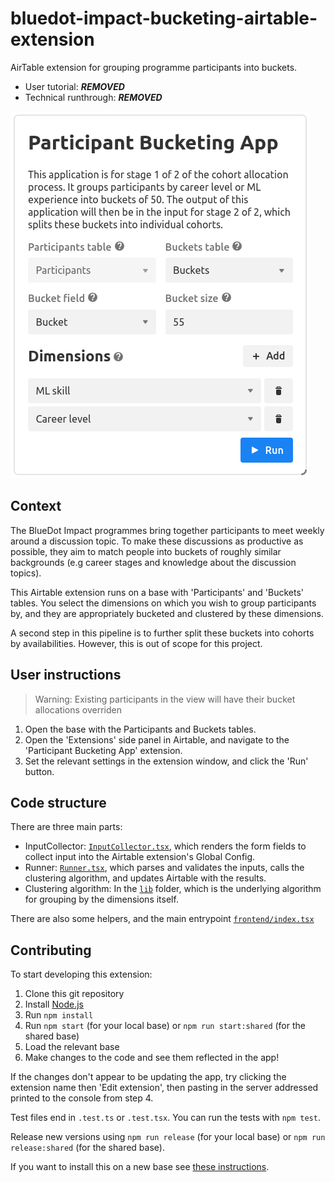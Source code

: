 # bluedot-impact-bucketing-airtable-extension

AirTable extension for grouping programme participants into buckets.

- User tutorial: ***REMOVED***
- Technical runthrough: ***REMOVED***

![Screenshot of the Airtable extension](./screenshot.png)

## Context

The BlueDot Impact programmes bring together participants to meet weekly around a discussion topic. To make these discussions as productive as possible, they aim to match people into buckets of roughly similar backgrounds (e.g career stages and knowledge about the discussion topics).

This Airtable extension runs on a base with 'Participants' and 'Buckets' tables. You select the dimensions on which you wish to group participants by, and they are appropriately bucketed and clustered by these dimensions.

A second step in this pipeline is to further split these buckets into cohorts by availabilities. However, this is out of scope for this project.

## User instructions

> Warning: Existing participants in the view will have their bucket allocations overriden

1. Open the base with the Participants and Buckets tables.
2. Open the 'Extensions' side panel in Airtable, and navigate to the 'Participant Bucketing App' extension.
3. Set the relevant settings in the extension window, and click the 'Run' button.

## Code structure

There are three main parts:

- InputCollector: [`InputCollector.tsx`](./frontend/InputCollector.tsx), which renders the form fields to collect input into the Airtable extension's Global Config.
- Runner: [`Runner.tsx`](./frontend/Runner.tsx), which parses and validates the inputs, calls the clustering algorithm, and updates Airtable with the results.
- Clustering algorithm: In the [`lib`](./lib) folder, which is the underlying algorithm for grouping by the dimensions itself.

There are also some helpers, and the main entrypoint [`frontend/index.tsx`](./frontend/index.tsx)

## Contributing

To start developing this extension:

1. Clone this git repository
2. Install [Node.js](https://nodejs.org/)
3. Run `npm install`
4. Run `npm start` (for your local base) or `npm run start:shared` (for the shared base)
5. Load the relevant base
6. Make changes to the code and see them reflected in the app!

If the changes don't appear to be updating the app, try clicking the extension name then 'Edit extension', then pasting in the server addressed printed to the console from step 4.

Test files end in `.test.ts` or `.test.tsx`. You can run the tests with `npm test`.

Release new versions using `npm run release` (for your local base) or `npm run release:shared` (for the shared base).

If you want to install this on a new base see [these instructions](https://www.airtable.com/developers/apps/guides/run-in-multiple-bases).
